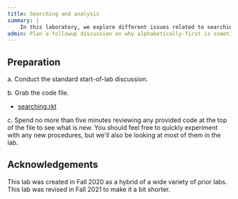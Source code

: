 ```yaml
---
title: Searching and analysis
summary: |
    In this laboratory, we explore different issues related to searching and the experimental analysis of procedures.
admin: Plan a followup discussion on why alphabetically-first is sometimes so bad.
---
```


## Preparation

a. Conduct the standard start-of-lab discussion.

b. Grab the code file.

* [searching.rkt](../code/labs/searching.rkt)

c. Spend no more than five minutes reviewing any provided code at the top of the file to see what is new.
You should feel free to quickly experiment with any new procedures, but we'll also be looking at most of them in the lab.

## Acknowledgements

This lab was created in Fall 2020 as a hybrid of a wide variety of prior labs.
This lab was revised in Fall 2021 to make it a bit shorter.
